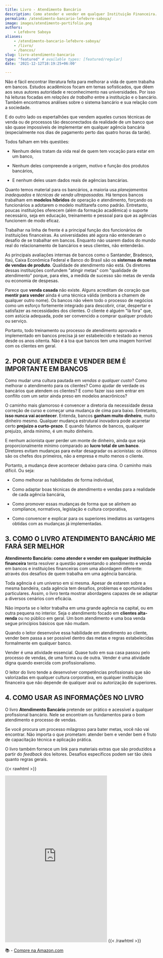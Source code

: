 ```yaml
---
title: Livro - Atendimento Bancário
description: Como atender e vender em qualquer Instituição Financeira.
permalink: /atendimento-bancario-lefebvre-saboya/
image: images/atendimento-portifolio.png
authors:
    - Lefebvre Saboya
aliases:
    - /atendimento-bancario-lefebvre-saboya/
    - /livro/
    - /bancos/
slug: livro-atendimento-bancario
type: "featured" # available types: [featured/regular]
date: '2021-12-12T18:19:25+06:00'

---
```


          
Não é fácil encontrar literatura feita para melhorar a vida de quem trabalha em bancos. Estudos acadêmicos focam em temas sofisticados, que dêem aos seus autores autoridade e reconhecimento nas universidades. Por isso há leituras focadas em *relações de trabalho* entre a instituição e o bancário. Também encontramos análises sobre o sistema bancário e sua relação com a sociedade.

E do outro lado os espertalhões que vendem aqueles cursos técnicas de venda ou de processos tão desconectados da realidade de um banco que são quase impossíveis de implementar em qualquer agência bancária (especialmente nos dias de pagamento perto das quatro horas da tarde).

Todos falham em três questões:

- Nenhum deles tratam da vida real de quem tem vocação para estar em um banco,

- Nenhum deles compreende a origem, motivo e função dos produtos bancários,

- E nenhum deles usam dados reais de agências bancárias.

Quanto temos material para os bancários, a maioria usa *planejamentos inadequados* e *técnicas de venda ultrapassadas*. Há tempos bancos trabalham em **modelos híbridos** de operação e atendimento, forçando os funcionários a adotarem o modelo multitarefa como padrão. Entretanto, poucas instituições oferecem (além da formação acadêmica) o suporte necessário, seja em educação, treinamento e pessoal para que as agências funcionem de modo eficaz.

Trabalhar na linha de frente é a principal função dos funcionários de instituições financeiras. As universidades até agora não entenderam o desafio de se trabalhar em bancos. Enquanto não usarem dados do mundo real do relacionamento de bancários e seus clientes, não entenderão.

As principais avaliações internas de bancos como o Santander, Bradesco, Itaú, Caixa Econômica Federal e Banco do Brasil são os **sistemas de metas de vendas de produto**. Qualidade de atendimento não está. Os diretores dessas instituições confundem "atingir metas" com "qualidade de atendimento" porque, para eles, a medida de sucesso são metas de venda ou economia de despesas.

Parece que **venda casada** não existe. Alguns acreditam de coração que **mentir para vender** ainda é uma técnica válida (embora a chamem de qualquer outro nome). Os bancos não vêem todo o processo de negócios como um esforço fortemente integrado para descobrir, criar, despertar e satisfazer as necessidades dos clientes. O cliente é alguém "lá fora" que, com astúcia adequada, pode ser convencido a comprar qualquer produto ou serviço.

Portanto, todo treinamento ou processo de atendimento aprovado e implementado em bancos precisa já ser estabelecido e testado ao menos desde os anos oitenta. Não é à toa que bancos tem uma imagem horrível com os clientes em geral.

## **2. POR QUE ATENDER E VENDER BEM É IMPORTANTE EM BANCOS**

Como mudar uma cultura pautada em *vendas a qualquer custo*? Como melhorar o atendimento para os clientes? Como ajudar de verdade os bancários que atendem os clientes? E como fazer isso sem entrar em conflito com um setor ainda preso em modelos anacrônicos?

O caminho mais glamoroso é convencer a diretoria da necessidade dessa correção de curso e começar uma mudança de cima para baixo. Entretanto, **isso nunca vai acontecer**. Entenda, bancos **ganham muito dinheiro**, muito dinheiro mesmo. Qualquer mudança estrutural inovadora pode acarretar certo **prejuízo a curto-prazo**. E quando falamos de bancos, qualquer prejuízo, ainda mínimo, é um muito dinheiro.

E nenhum acionista quer perder um monte de dinheiro, ainda que seja proporcionalmente mínimo comparado ao **lucro total de um banco**. Diretores evitam mudanças para evitar desagradar os acionistas: os últimos são os chefes dos primeiros, não a empresa e muito menos o cliente.

Portanto, a mudança deve acontecer debaixo para cima. O caminho mais difícil. Ou seja:

- Como melhorar as habilidades de forma individual,

- Como adaptar boas técnicas de atendimento e vendas para a realidade de cada agência bancária,

- Como promover essas mudanças de forma que se alinhem ao compliance, normativos, legislação e cultura corporativa,

- Como convencer e explicar para os superiores imediatos as vantagens obtidas com as mudanças já implementadas.

## **3. COMO O LIVRO ATENDIMENTO BANCÁRIO ME FARÁ SER MELHOR**

**Atendimento Bancário: como atender e vender em qualquer instituição financeira** tenta resolver a questão apresentando o atendimento e venda em bancos e instituições financeiras com uma abordagem diferente: através dos desafios de quem trabalha em uma agência bancária.

Toda agência é um universo em si mesma. Apesar de estarem sobre a mesma bandeira, cada agência tem desafios, problemas e oportunidades particulares. Assim, o livro tenta mostrar abordagens capazes de se adaptar a diversos cenários com eficácia.

Não importa se o leitor trabalha em uma grande agência na capital, ou em outra pequena no interior. Seja o atendimento focado em **clientes alta-renda** ou no público em geral. Um bom atendimento e uma boa venda segue princípios básicos que não mudam.

Quando o leitor desenvolve essa habilidade em atendimento ao cliente, vender bem passa a ser possível dentro das metas e regras estabelecidas formalmente em qualquer banco.

Vender é uma atividade essencial. Quase tudo em sua casa passou pelo processo de vendas, de uma forma ou de outra. Vender é uma atividade digna quando exercida com profissionalismo.

O leitor do livro tende a desenvolver competências profissionais que são valorizadas em qualquer cultura corporativa, em qualquer instituição financeira que não depende de qualquer aval ou autorização de superiores.

## **4. COMO USAR AS INFORMAÇÕES NO LIVRO**

O livro **Atendimento Bancário** pretende ser prático e acessível a qualquer profissional bancário. Nele se encontram os fundamentos para o bom atendimento e processo de vendas.

Se você procura um processo milagroso para bater metas, você não vai encontrar. Não importa o que prometam: atender bem e vender bem é fruto de capacitação técnica e aplicação prática.

O livro também fornece um link para materiais extras que são produzidos a partir do *feedback* dos leitores. Desafios específicos podem ser tão úteis quanto regras gerais.

{{< rawhtml >}}
<iframe type="text/html" sandbox="allow-scripts allow-same-origin allow-popups" width="336" height="550" frameborder="0" allowfullscreen style="max-width:100%" src="https://ler.amazon.com.br/kp/card?asin=B07ZTTKXW9&preview=inline&linkCode=kpe&ref_=cm_sw_r_kb_dp_RPQEGCERPZPE62SZESQG&hideShare=true" ></iframe>
{{< /rawhtml >}}

:books: - [Compre na Amazon.com](https://amzn.to/33zy2FZ)
